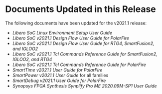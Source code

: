 # Documents Updated in this Release

The following documents have been updated for the v2021.1 release:

-   *Libero SoC Linux Environment Setup User Guide*
-   *Libero SoC v2021.1 Design Flow User Guide for PolarFire*
-   *Libero SoC v2021.1 Design Flow User Guide for RTG4, SmartFusion2, and IGLOO2*
-   *Libero SoC v2021.1 Tcl Commands Reference Guide for SmartFusion2, IGLOO2, and RTG4*
-   *Libero SoC v2021.1 Tcl Commands Reference Guide for PolarFire*
-   *SmartTime v2021.1 User Guide for PolarFire*
-   *SmartPower v2021.1 User Guide* for all families
-   *SmartDebug v2021.1 User Guide for PolarFire*
-   *Synopsys FPGA Synthesis Synplify Pro ME 2020.09M-SP1 User Guide*

